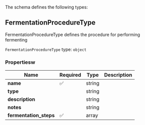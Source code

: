 The schema defines the following types:

## FermentationProcedureType 

FermentationProcedureType defines the procedure for performing fermenting

`FermentationProcedureType` type: `object`

### Propertiesw

|Name|Required|Type|Description|
|--|--|--|--|
| **name** | :white_check_mark: | string|  |
| **type** |  | string|  |
| **description** |  | string|  |
| **notes** |  | string|  |
| **fermentation_steps** | :white_check_mark: | array|  |

